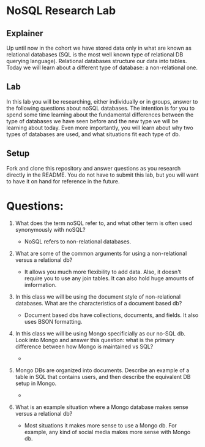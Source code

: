 # NoSQL Research Lab

## Explainer
Up until now in the cohort we have stored data only in what are known as relational databases (SQL is the most well known type of relational DB querying language). Relational databases structure our data into tables. Today we will learn about a different type of database: a non-relational one. 

## Lab

In this lab you will be researching, either individually or in groups, answer to the following questions about noSQL databases. The intention is for you to spend some time learning about the fundamental differences between the type of databases we have seen before and the new type we will be learning about today. Even more importantly, you will learn about why two types of databases are used, and what situations fit each type of db. 

## Setup

Fork and clone this repository and answer questions as you research directly in the README. You do not have to submit this lab, but you will want to have it on hand for reference in the future. 

# Questions:
1. What does the term noSQL refer to, and what other term is often used synonymously with noSQL?

    * NoSQL refers to non-relational databases.

2. What are some of the common arguments for using a non-relational versus a relational db?

    * It allows you much more flexibility to add data. Also, it doesn't require you to use any join tables. It can also hold huge amounts of imformation. 

3. In this class we will be using the document style of non-relational databases. What are the characteristics of a document based db? 

    * Document based dbs have collections, documents, and fields. It also uses BSON formatting.

4. In this class we will be using Mongo specificially as our no-SQL db. Look into Mongo and answer this question: what is the primary difference between how Mongo is maintained vs SQL?

    * 

5. Mongo DBs are organized into documents. Describe an example of a table in SQL that contains users, and then describe the equivalent DB setup in Mongo. 

    * 

6. What is an example situation where a Mongo database makes sense versus a relational db?

    * Most situations it makes more sense to use a Mongo db. For example, any kind of social media makes more sense with Mongo db. 
